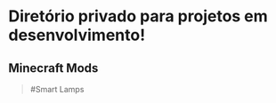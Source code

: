 Diretório privado para projetos em desenvolvimento!
===================================================

  Minecraft Mods
  --------------
  > #Smart Lamps
  > 
  > 
  > 
